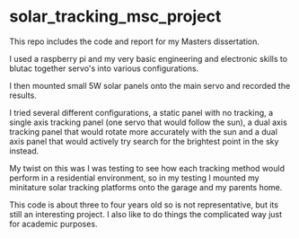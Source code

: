 # solar_tracking_msc_project
This repo includes the code and report for my Masters dissertation. 

I used a raspberry pi and my very basic engineering and electronic skills to blutac together servo's into various configurations.

I then mounted small 5W solar panels onto the main servo and recorded the results.

I tried several different configurations, a static panel with no tracking, a single axis tracking panel (one servo that would 
follow the sun), a dual axis tracking panel that would rotate more accurately with the sun and a dual axis panel that would 
actively try search for the brightest point in the sky instead.

My twist on this was I was testing to see how each tracking method would perform in a residential environment, so in my testing 
I mounted my minitature solar tracking platforms onto the garage and my parents home. 

This code is about three to four years old so is not representative, but its still an interesting project. I also like to do things the complicated way just for academic purposes. 
